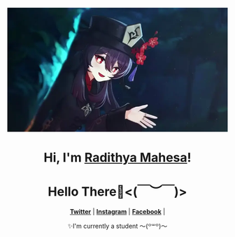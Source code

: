 <p align="center">
  <a href="#"><img src="hutao-waving.webp" alt="Banner"></a>
</p>

<h1 align="center">Hi, I'm <a href="#">Radithya Mahesa</a>!</h1>
<h1 align="center">Hello There👋<⁠(⁠￣⁠︶⁠￣⁠)⁠></h1>

<!-- <p align="center">
  <a href="https://github.com/radithya-mahesa"><img src="https://github-readme-stats.vercel.app/api?username=radithya-mahesa&hide_border=true&show_icons=true" alt="radithya's github stats"></a>
</p> -->

<p align="center">
  <strong><a href="https://twitter.com/Radithya_Mahesa">Twitter</a></strong> |
  <strong><a href="https://www.instagram.com/rdthymhsa/">Instagram</a></strong> |
  <strong><a href="https://www.facebook.com/radithya.mahesasyabil.1">Facebook</a></strong> |
</p>

<p align="center">✨I'm currently a student 〜⁠(⁠꒪⁠꒳⁠꒪⁠)⁠〜</p>
<!--
**radithya-mahesa/radithya-mahesa** is a ✨ _special_ ✨ repository because its `README.md` (this file) appears on your GitHub profile.

Here are some ideas to get you started:

- 🔭 I’m currently working on ...
- 🌱 I’m currently learning ...
- 👯 I’m looking to collaborate on ...
- 🤔 I’m looking for help with ...
- 💬 Ask me about ...
- 📫 How to reach me: ...
- 😄 Pronouns: ...
- ⚡ Fun fact: ...
-->
